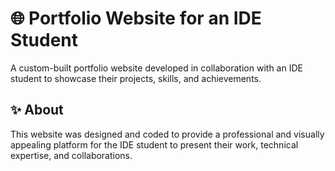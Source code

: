 # 🌐 Portfolio Website for an IDE Student  

A custom-built portfolio website developed in collaboration with an IDE student to showcase their projects, skills, and achievements.  

## ✨ About  
This website was designed and coded to provide a professional and visually appealing platform for the IDE student to present their work, technical expertise, and collaborations.  


